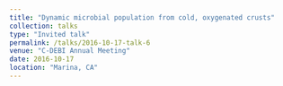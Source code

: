 ```yaml
---
title: "Dynamic microbial population from cold, oxygenated crusts"
collection: talks
type: "Invited talk"
permalink: /talks/2016-10-17-talk-6
venue: "C-DEBI Annual Meeting"
date: 2016-10-17
location: "Marina, CA"
---
```

